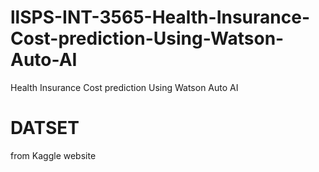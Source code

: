 # llSPS-INT-3565-Health-Insurance-Cost-prediction-Using-Watson-Auto-AI
Health Insurance Cost prediction Using Watson Auto AI
# DATSET 
from Kaggle website
